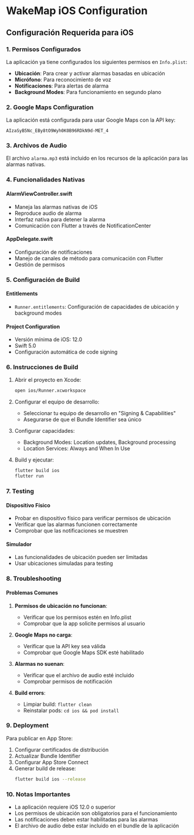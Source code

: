 # WakeMap iOS Configuration

## Configuración Requerida para iOS

### 1. Permisos Configurados

La aplicación ya tiene configurados los siguientes permisos en `Info.plist`:

- **Ubicación**: Para crear y activar alarmas basadas en ubicación
- **Micrófono**: Para reconocimiento de voz
- **Notificaciones**: Para alertas de alarma
- **Background Modes**: Para funcionamiento en segundo plano

### 2. Google Maps Configuration

La aplicación está configurada para usar Google Maps con la API key:
```
AIzaSyB5Nc_EBy8tO9Wyh0K0B96RDkN9d-MET_4
```

### 3. Archivos de Audio

El archivo `alarma.mp3` está incluido en los recursos de la aplicación para las alarmas nativas.

### 4. Funcionalidades Nativas

#### AlarmViewController.swift
- Maneja las alarmas nativas de iOS
- Reproduce audio de alarma
- Interfaz nativa para detener la alarma
- Comunicación con Flutter a través de NotificationCenter

#### AppDelegate.swift
- Configuración de notificaciones
- Manejo de canales de método para comunicación con Flutter
- Gestión de permisos

### 5. Configuración de Build

#### Entitlements
- `Runner.entitlements`: Configuración de capacidades de ubicación y background modes

#### Project Configuration
- Versión mínima de iOS: 12.0
- Swift 5.0
- Configuración automática de code signing

### 6. Instrucciones de Build

1. Abrir el proyecto en Xcode:
   ```bash
   open ios/Runner.xcworkspace
   ```

2. Configurar el equipo de desarrollo:
   - Seleccionar tu equipo de desarrollo en "Signing & Capabilities"
   - Asegurarse de que el Bundle Identifier sea único

3. Configurar capacidades:
   - Background Modes: Location updates, Background processing
   - Location Services: Always and When In Use

4. Build y ejecutar:
   ```bash
   flutter build ios
   flutter run
   ```

### 7. Testing

#### Dispositivo Físico
- Probar en dispositivo físico para verificar permisos de ubicación
- Verificar que las alarmas funcionen correctamente
- Comprobar que las notificaciones se muestren

#### Simulador
- Las funcionalidades de ubicación pueden ser limitadas
- Usar ubicaciones simuladas para testing

### 8. Troubleshooting

#### Problemas Comunes

1. **Permisos de ubicación no funcionan**:
   - Verificar que los permisos estén en Info.plist
   - Comprobar que la app solicite permisos al usuario

2. **Google Maps no carga**:
   - Verificar que la API key sea válida
   - Comprobar que Google Maps SDK esté habilitado

3. **Alarmas no suenan**:
   - Verificar que el archivo de audio esté incluido
   - Comprobar permisos de notificación

4. **Build errors**:
   - Limpiar build: `flutter clean`
   - Reinstalar pods: `cd ios && pod install`

### 9. Deployment

Para publicar en App Store:

1. Configurar certificados de distribución
2. Actualizar Bundle Identifier
3. Configurar App Store Connect
4. Generar build de release:
   ```bash
   flutter build ios --release
   ```

### 10. Notas Importantes

- La aplicación requiere iOS 12.0 o superior
- Los permisos de ubicación son obligatorios para el funcionamiento
- Las notificaciones deben estar habilitadas para las alarmas
- El archivo de audio debe estar incluido en el bundle de la aplicación
